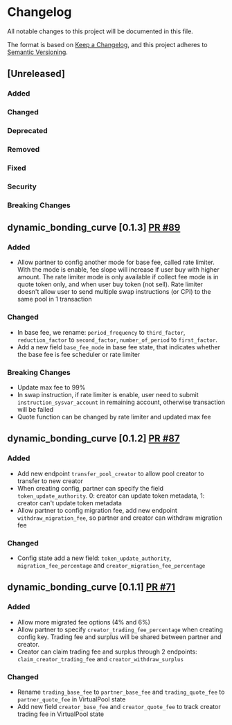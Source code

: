 # Changelog

All notable changes to this project will be documented in this file.

The format is based on [Keep a Changelog](https://keepachangelog.com/en/1.0.0/),
and this project adheres to [Semantic Versioning](https://semver.org/spec/v2.0.0.html).

## [Unreleased]

### Added

### Changed

### Deprecated

### Removed

### Fixed

### Security

### Breaking Changes

## dynamic_bonding_curve [0.1.3] [PR #89](https://github.com/MeteoraAg/dynamic-bonding-curve/pull/89)
### Added
- Allow partner to config another mode for base fee, called rate limiter. With the mode is enable, fee slope will increase if user buy with higher amount. The rate limiter mode is only available if collect fee mode is in quote token only, and when user buy token (not sell). Rate limiter doesn't allow user to send multiple swap instructions (or CPI) to the same pool in 1 transaction

### Changed
- In base fee, we rename: `period_frequency` to `third_factor`, `reduction_factor` to `second_factor`, `number_of_period` to `first_factor`.
- Add a new field `base_fee_mode` in base fee state, that indicates whether the base fee is fee scheduler or rate limiter

### Breaking Changes
- Update max fee to 99%
- In swap instruction, if rate limiter is enable, user need to submit `instruction_sysvar_account` in remaining account, otherwise transaction will be failed
- Quote function can be changed by rate limiter and updated max fee

## dynamic_bonding_curve [0.1.2] [PR #87](https://github.com/MeteoraAg/dynamic-bonding-curve/pull/87)

### Added
- Add new endpoint `transfer_pool_creator` to allow pool creator to transfer to new creator
- When creating config, partner can specify the field `token_update_authority`. 0: creator can update token metadata, 1: creator can't update token metadata
- Allow partner to config migration fee, add new endpoint `withdraw_migration_fee`, so partner and creator can withdraw migration fee

### Changed
- Config state add a new field: `token_update_authority`, `migration_fee_percentage` and `creator_migration_fee_percentage` 


## dynamic_bonding_curve [0.1.1] [PR #71](https://github.com/MeteoraAg/dynamic-bonding-curve/pull/71)

### Added
- Allow more migrated fee options (4% and 6%)
- Allow partner to specify `creator_trading_fee_percentage` when creating config key. Trading fee and surplus will be shared between partner and creator.
- Creator can claim trading fee and surplus through 2 endpoints: `claim_creator_trading_fee` and `creator_withdraw_surplus`


### Changed
- Rename `trading_base_fee` to `partner_base_fee` and `trading_quote_fee` to `partner_quote_fee` in VirtualPool state
- Add new field `creator_base_fee` and `creator_quote_fee` to track creator trading fee in VirtualPool state